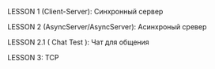 LESSON 1 (Client-Server): Синхронный сервер

LESSON 2 (AsyncServer/AsyncServer): Асинхроный сревер

LESSON 2.1 ( Chat Test ): Чат для общения

LESSON 3: TCP 
